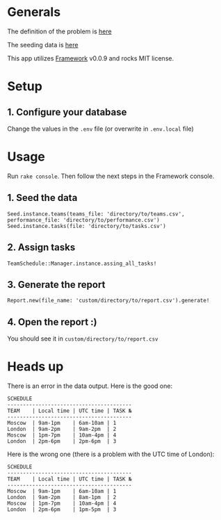 
# Generals

The definition of the problem is [here](https://gist.github.com/einzige/0012fa419d4dac1456a769f82e9588b4)

The seeding data is [here](https://gist.github.com/einzige/69a5af5a9df1a483c2745f604e4fe1ba)

This app utilizes [Framework](https://github.com/einzige/framework) v0.0.9 and rocks MIT license.

# Setup

## 1. Configure your database
Change the values in the `.env` file (or overwrite in `.env.local` file)

# Usage
Run `rake console`. Then follow the next steps in the Framework console.

## 1. Seed the data
```
Seed.instance.teams(teams_file: 'directory/to/teams.csv', performance_file: 'directory/to/performance.csv')
Seed.instance.tasks(file: 'directory/to/tasks.csv')
```

## 2. Assign tasks
```
TeamSchedule::Manager.instance.assing_all_tasks!
```

## 3. Generate the report
```
Report.new(file_name: 'custom/directory/to/report.csv').generate!
```

## 4. Open the report :)
You should see it in `custom/directory/to/report.csv`

# Heads up

There is an error in the data output. Here is the good one:
```
SCHEDULE
----------------------------------------
TEAM    | Local time | UTC time | TASK №
----------------------------------------
Moscow  | 9am-1pm    | 6am-10am | 1
London  | 9am-2pm    | 9am-2pm  | 2
Moscow  | 1pm-7pm    | 10am-4pm | 4
London  | 2pm-6pm    | 2pm-6pm  | 3
```
Here is the wrong one (there is a problem with the UTC time of London):
```
SCHEDULE
----------------------------------------
TEAM    | Local time | UTC time | TASK №
----------------------------------------
Moscow  | 9am-1pm    | 6am-10am | 1
London  | 9am-2pm    | 8am-1pm  | 2
Moscow  | 1pm-7pm    | 10am-4pm | 4
London  | 2pm-6pm    | 1pm-5pm  | 3
```
